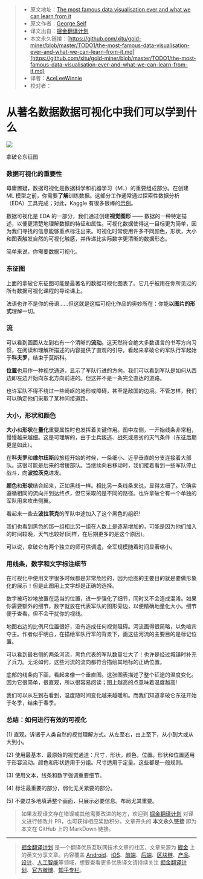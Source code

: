 > * 原文地址：[The most famous data visualisation ever and what we can learn from it](https://towardsdatascience.com/the-most-famous-data-visualisation-ever-and-what-we-can-learn-from-it-abcdfa772548)
> * 原文作者：[George Seif](https://towardsdatascience.com/@george.seif94)
> * 译文出自：[掘金翻译计划](https://github.com/xitu/gold-miner)
> * 本文永久链接：[https://github.com/xitu/gold-miner/blob/master/TODO1/the-most-famous-data-visualisation-ever-and-what-we-can-learn-from-it.md](https://github.com/xitu/gold-miner/blob/master/TODO1/the-most-famous-data-visualisation-ever-and-what-we-can-learn-from-it.md)
> * 译者：[AceLeeWinnie](https://github.com/AceLeeWinnie)
> * 校对者：

# 从著名数据数据可视化中我们可以学到什么

![](https://cdn-images-1.medium.com/max/1600/1*V9sq--wHI1wm1zA3Gng1sg.png)

拿破仑东征图

### 数据可视化的重要性

毋庸置疑，数据可视化是数据科学和机器学习（ML）的重要组成部分。在创建 ML 模型之前，你需要**了解**训练数据。这部分工作通常通过探索性数据分析（EDA）工具完成；对此，Kaggle 有很多很棒的[示例](https://www.kaggle.com/kernels)。

数据可视化是 EDA 的一部分，我们通过创建**视觉图形** —— 数据的一种特定描述，以便更清楚地理解数据的特征和属性。可视化数据使得这一目标更为简单，因为我们寻找的信息能够重点标注出来。可视化时常使用许多不同颜色，形状，大小和图表触发自然的可视化触感，并传递比实际数字更清晰的数据形态。

简单来说，你需要数据可视化。

### 东征图

上面的拿破仑东征图可能是最著名的数据可视化图表了。它几乎被用在你所见过的所有数据可视化课程的导论课上。

法语也许不是你的母语......但这就是这幅可视化作品的奥妙所在：你能**以图片的形式**理解一切。

### 流

可以看到画面从左到右有一个清晰的**流动**。这天然符合绝大多数语言的书写方向习惯，在阅读和理解所描述的内容提供了直观的引导。看起来拿破仑的军队行军起始于**科夫罗**，结束于莫斯科。

**位置**也用作一种视觉通道，显示了军队行进的方向。我们可以看到军队是如何从西边即左边开始向东北方向前进的。但这并不是一条完全直达的道路。

也许军队不得不绕过一些崎岖的地形或障碍，甚至是敌国的边境。不管怎样，我们可以确定他们采取了某种间接道路。

### 大小，形状和颜色

**大小**和**形状**在**量化**重要属性时也发挥着关键作用。图中左侧，一开始线条非常粗，慢慢越来越细。这是可理解的，由于士兵叛逃、战死或恶劣的天气条件（东征后期更是如此）。

在**科夫罗**和**维尔纽斯**段旅程开始的时候，一条细小、近乎垂直的分支连接着大部队。这很可能是后来的增援部队。当继续向右移动时，我们接着看到一些军队停止战斗，向**波拉茨克**进发。

**颜色**和**形状**结合起来，正如黑线一样。相比另一条线条来说，显得太细了。它确实遵循相同的流向并到达终点，但它采取的是不同的路径。也许拿破仑有一个单独的军队用来攻击侧翼。

看起来一些去**波拉茨克**的军队中途加入了这个黑色的组织!

我们也看到黑色的那一组相比另一组在人数上是逐渐增加的，可能是因为他们加入的时间较晚，天气也较好(同样，在后期更多的是这个原因)。

可以说，拿破仑有两个独立的师可供调遣，全军规模随着时间显著缩小。

### 用线条，数字和文字标注细节

在可视化中使用文字很多时候都是非常危险的，因为绘图的主要目的就是要做形象化的展示！但是此图用上文字却是正确的选择。

数字被巧妙地放置在适当的位置，进一步强化了细节，同时又不会造成混淆。如果你需要额外的细节，数字就放在代表军队的图形旁边，以便精确地量化大小。细节便于查看，但不会干扰你的视线。

地图右边的比例尺位置很好，没有造成任何视觉阻碍。河流画得很简略，以免喧宾夺主。作者似乎明白，在描绘军队行军的背景下，画这些河流的主要目的是标记位置。

可以看到最右侧的两条河流，黑色代表的军队数量壮大了！也许是经过城镇时补充了兵力。无论如何，这些河流的流向都符合描绘其地标的正确位置。

底部的线条向下画，看起来像一个垂直图。这张图表描述了整个征途的温度变化。因为它很简单，很直观，所以很容易阅读；图上越高的点意味着温度越高!

我们可以从左到右看到，温度随时间变化越来越暖和。而我们知道拿破仑东征开始于冬季，结束于春季。

### 总结：如何进行有效的可视化

(1) 直观。诉诸于人类自然的视觉理解方式。从左至右，由上至下，从小到大或从大到小。

(2) 使用最基本、最原始的视觉通道：尺寸，形状，颜色，位置。形状和位置适用于形容流动。颜色和形状适用于分组。尺寸适用于定量。这些都是一般规则。

(3) 使用文本，线条和数字强调重要细节。

(4) 标注最重要的部分，弱化无关紧要的部分。

(5) 不要过多地填满整个画面，只展示必要信息。布局尤其重要。

> 如果发现译文存在错误或其他需要改进的地方，欢迎到 [掘金翻译计划](https://github.com/xitu/gold-miner) 对译文进行修改并 PR，也可获得相应奖励积分。文章开头的 **本文永久链接** 即为本文在 GitHub 上的 MarkDown 链接。

---

> [掘金翻译计划](https://github.com/xitu/gold-miner) 是一个翻译优质互联网技术文章的社区，文章来源为 [掘金](https://juejin.im) 上的英文分享文章。内容覆盖 [Android](https://github.com/xitu/gold-miner#android)、[iOS](https://github.com/xitu/gold-miner#ios)、[前端](https://github.com/xitu/gold-miner#前端)、[后端](https://github.com/xitu/gold-miner#后端)、[区块链](https://github.com/xitu/gold-miner#区块链)、[产品](https://github.com/xitu/gold-miner#产品)、[设计](https://github.com/xitu/gold-miner#设计)、[人工智能](https://github.com/xitu/gold-miner#人工智能)等领域，想要查看更多优质译文请持续关注 [掘金翻译计划](https://github.com/xitu/gold-miner)、[官方微博](http://weibo.com/juejinfanyi)、[知乎专栏](https://zhuanlan.zhihu.com/juejinfanyi)。
